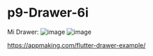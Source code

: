 # p9-Drawer-6i

Mi Drawer:
![image](https://github.com/JonatanMVJ/act9/assets/143743615/13fb1552-6540-4a44-abc3-b6187249f3aa)
![image](https://github.com/JonatanMVJ/act9/assets/143743615/c5c0e462-5303-49c7-82a9-f30bf7982571)


https://appmaking.com/flutter-drawer-example/

